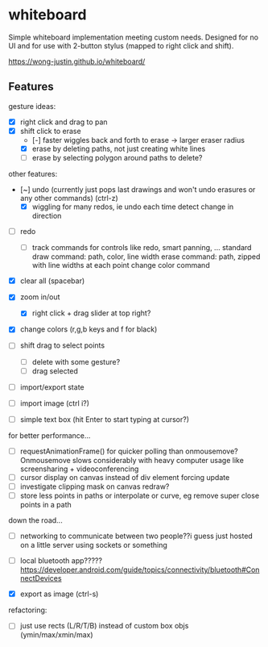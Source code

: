 # whiteboard

Simple whiteboard implementation meeting custom needs.
Designed for no UI and for use with 2-button stylus (mapped to right click and shift).

https://wong-justin.github.io/whiteboard/

## Features

gesture ideas:
- [x] right click and drag to pan
- [x] shift click to erase
    - [-] faster wiggles back and forth to erase -> larger eraser radius
    - [x] erase by deleting paths,
    not just creating white lines
    - [ ] erase by selecting polygon around paths to delete?

other features:
- [~] undo (currently just pops last drawings and won't undo erasures or any other commands) (ctrl-z)
    - [x] wiggling for many redos, ie undo each time detect change in direction
- [ ] redo
    - [ ] track commands for controls like redo, smart panning, ...
    standard draw command: path, color, line width
    erase command: path, zipped with line widths at each point
    change color command
- [x] clear all (spacebar)
- [x] zoom in/out
    - [x] right click + drag slider at top right?

- [x] change colors (r,g,b keys and f for black)

- [ ] shift drag to select points
    - [ ] delete with some gesture?
    - [ ] drag selected

- [ ] import/export state
- [ ] import image (ctrl i?)
- [ ] simple text box (hit Enter to start typing at cursor?)

for better performance...
- [ ] requestAnimationFrame() for quicker polling than onmousemove? Onmousemove slows considerably with heavy computer usage like screensharing + videoconferencing
- [ ] cursor display on canvas instead of div element forcing update
- [ ] investigate clipping mask on canvas redraw?
- [ ] store less points in paths or interpolate or curve, eg remove super close points in a path

down the road...
- [ ] networking to communicate between two people??i guess just hosted on a little server using sockets or something
- [ ] local bluetooth app?????
    https://developer.android.com/guide/topics/connectivity/bluetooth#ConnectDevices

- [x] export as image (ctrl-s)

refactoring:
- [ ] just use rects (L/R/T/B) instead of custom box objs (ymin/max/xmin/max)
